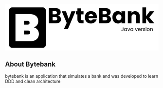 <p align="center">
<img src="./logo.png" alt="Bytebank logo">
</p>

## About Bytebank
bytebank is an application that simulates a bank and was developed to learn DDD and clean architecture
